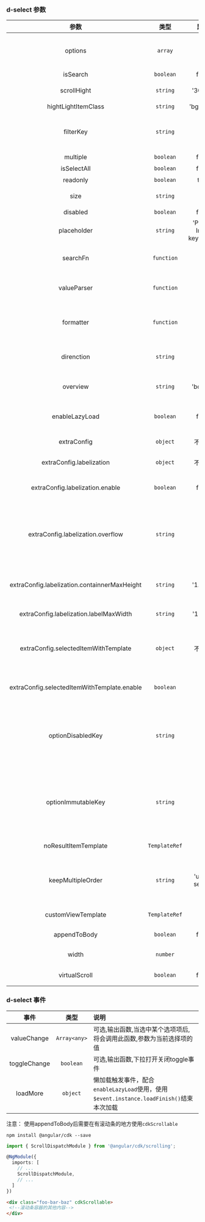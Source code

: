 ### d-select 参数
| 参数 | 类型 | 默认 | 说明 |
| :---: | :---: | :---: | :---|
| options     |  `array`      | []        | 可选, 和searchFn互斥，两者必须有且只有一个。下拉选项资源`string` `object`           |
| isSearch    | `boolean`      | false      | 可选,是否支持过滤搜索                        |
| scrollHight | `string`       | '300px'    | 可选,下拉菜单高度,建议使用px作为高度单位       |
| hightLightItemClass | `string`      | 'bg-grey'  | 可选,下拉高亮css                     |
| filterKey   | `string` | 无 | 当传入资源options类型为object时,必选,针对传入资源options的每项对应字段做过滤操作 | 
| multiple    | `boolean`      | false      | 可选,是否支持多选                            |
| isSelectAll | `boolean`      | false      | 可选,是否显示全选                            |
| readonly    | `boolean`      | true       | 可选,是否可以输入                            |
| size        | `string`       | ''         | 可选,下拉选框尺寸,有三种选择`'lg'`,`''`,`'sm'` |
| disabled    | `boolean`      | false      | 可选,是否禁用下拉框                          |
| placeholder | `string`      | 'Please Input keywords' | 可选,输入框的placeholder                     |
| searchFn    | `function` | 无         | 可选,搜索函数,当需要自定义下拉选择过滤规则时可以使用 |
| valueParser | `function`     | 无         | 可选,决定选择框文字如何显示,默认显示filterKey字段或者本身的值  |
| formatter   | `function`     | 无         | 可选,决定下拉框每项文字如何显示,默认显示filterKey字段或者本身的值 |
| direnction  | `string` | ''         | 可选,下拉选框尺寸,有三种选择`'up'`,`'down'`,`'auto'`|
| overview    | `string`      | 'border'         | 可选,决定选择框样式显示,默认有边框`'border'`,`'underlined'`  |
| enableLazyLoad | `boolean` | false         | 可选,是否支持数据懒加载，用于滚动到底部时动态请求数据 |
| extraConfig | `object`      | 不适用         | 可选, 可输入配置项 参考示例                  |
| extraConfig.labelization | `object`      | 不适用         | 可选, 标签化多选结果的配置项,参考示例 |
| extraConfig.labelization.enable  | `boolean`      | false         | 可选下的必填参数, 是否启用标签化,使用必须置为true,参考示例 |
| extraConfig.labelization.overflow | `string` | '' | 可选, 多个标签超出容器时候的预处理行为,值为`'normal' \| 'scroll-y' \| 'multiple-line' \| 'string'` 对应默认隐藏,纵向滚动、自动变多行和自定义类 |
| extraConfig.labelization.containnerMaxHeight  | `string`      | '1.8em'        | 可选, 限制容器最高高度。 多行模式下默认不限制高度,单行模式下默认为1.8em |
| extraConfig.labelization.labelMaxWidth  | `string`      | '100%'      | 可选下, 限制标签宽度,默认值为行宽的100% |
| extraConfig.selectedItemWithTemplate | `object`   | 不适用   |可选,在单选情况下,显示选项使用了template的情况下,顶部选中的内容是否也以template展示,参考示例 |
| extraConfig.selectedItemWithTemplate.enable | `boolean`      | 无         | 可选下的必填参数, 是否启用选中项使用模板,使用必须置为true,参考示例 |
| optionDisabledKey | `string`      | ''   | 可选,禁用单个选项;当传入资源options类型为`objectObj`,比如设置为`'disabled'`,则当对象的disable属性为true时,该选项将禁用;当设置为''时不禁用单个选项 |
| optionImmutableKey | `string`      | ''         |可选,禁用单个选项;当传入资源options类型为`objectObj`,比如设置为`'immutable'`,则当对象的immutable属性为true时,该选项将禁被禁止变更;当设置为''时不生效 |
| noResultItemTemplate | `TemplateRef`      | 无         | 可选,没有匹配项的展示结果 |
| keepMultipleOrder | `string`    | 'user-select'         | 可选,`'user-select' \| 'origin'`,配置多选的时候是否维持原数组排序还是用户选择的顺序排序,默认是用户顺序 |
| customViewTemplate | `TemplateRef`      | 无         | 可选, 支持自定义区域显示内容定制 |
| appendToBody    | `boolean`      | false      | 可选,true会被附加到body                     |
| width    | `number`      | 无      | 可选,搭配appendToBody使用，设置下拉宽度       
| virtualScroll    | `boolean`      | false      | 可选,是否虚拟滚动，大数据量场景试用                     |


### d-select 事件
| 事件 | 类型  | 说明 |
| :---: | :---:| :---|
| valueChange | `Array<any>`      | 可选,输出函数,当选中某个选项项后,将会调用此函数,参数为当前选择项的值 |
| toggleChange| `boolean`         | 可选,输出函数,下拉打开关闭toggle事件                              |
| loadMore    | `object`          | 懒加载触发事件，配合`enableLazyLoad`使用，使用`$event.instance.loadFinish()`结束本次加载 |


注意： 使用appendToBody后需要在有滚动条的地方使用`cdkScrollable`

``` terminal
npm install @angular/cdk --save
```

``` TypeScript
import { ScrollDispatchModule } from '@angular/cdk/scrolling';

@NgModule({
  imports: [
    // ...
    ScrollDispatchModule,
    // ...
  ]
})
```

``` html
<div class="foo-bar-baz" cdkScrollable>
 <!--滚动条容器的其他内容-->
</div>
```
